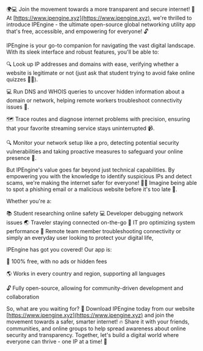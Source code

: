 🌍💻 Join the movement towards a more transparent and secure internet! 🚀 At [https://www.ipengine.xyz](https://www.ipengine.xyz), we're thrilled to introduce IPEngine - the ultimate open-source global networking utility app that's free, accessible, and empowering for everyone! 🔓

IPEngine is your go-to companion for navigating the vast digital landscape. With its sleek interface and robust features, you'll be able to:

🔍 Look up IP addresses and domains with ease, verifying whether a website is legitimate or not (just ask that student trying to avoid fake online quizzes 🤦‍♀️).

💻 Run DNS and WHOIS queries to uncover hidden information about a domain or network, helping remote workers troubleshoot connectivity issues 📡.

🗺️ Trace routes and diagnose internet problems with precision, ensuring that your favorite streaming service stays uninterrupted 📹.

🔍 Monitor your network setup like a pro, detecting potential security vulnerabilities and taking proactive measures to safeguard your online presence 💪.

But IPEngine's value goes far beyond just technical capabilities. By empowering you with the knowledge to identify suspicious IPs and detect scams, we're making the internet safer for everyone! 👮‍♀️ Imagine being able to spot a phishing email or a malicious website before it's too late 🚫.

Whether you're a:

📚 Student researching online safety
💻 Developer debugging network issues
🌏 Traveler staying connected on-the-go
💼 IT pro optimizing system performance
👥 Remote team member troubleshooting connectivity
or simply an everyday user looking to protect your digital life,

IPEngine has got you covered! Our app is:

💯 100% free, with no ads or hidden fees

🌎 Works in every country and region, supporting all languages

🔓 Fully open-source, allowing for community-driven development and collaboration

So, what are you waiting for? 🤔 Download IPEngine today from our website [https://www.ipengine.xyz](https://www.ipengine.xyz) and join the movement towards a safer, smarter internet! 🔥 Share it with your friends, communities, and online groups to help spread awareness about online security and transparency. Together, let's build a digital world where everyone can thrive - one IP at a time! 💪